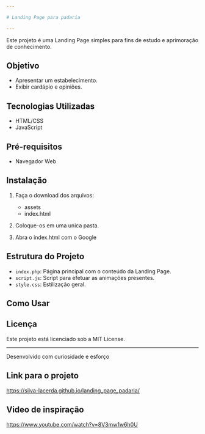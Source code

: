 ```yaml
---

# Landing Page para padaria

---
```


Este projeto é uma Landing Page simples para fins de estudo e aprimoração de conhecimento.
## Objetivo

- Apresentar um estabelecimento.
- Exibir cardápio e opiniões.

## Tecnologias Utilizadas

- HTML/CSS
- JavaScript

## Pré-requisitos

- Navegador Web

## Instalação

1. Faça o download dos arquivos:
   -  assets
   -  index.html

2. Coloque-os em uma unica pasta.

3. Abra o index.html com o Google

## Estrutura do Projeto

- `index.php`: Página principal com o conteúdo da Landing Page.
- `script.js`: Script para efetuar as animações presentes.
- `style.css`: Estilização geral.

## Como Usar

## Licença

Este projeto está licenciado sob a MIT License.

---

Desenvolvido com curiosidade e esforço

## Link para o projeto
https://silva-lacerda.github.io/landing_page_padaria/


## Video de inspiração

https://www.youtube.com/watch?v=8V3mw1w6h0U
